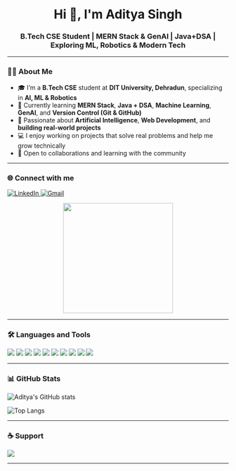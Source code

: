 <h1 align="center">Hi 👋, I'm Aditya Singh</h1>
<h3 align="center">B.Tech CSE Student | MERN Stack & GenAI | Java+DSA | Exploring ML, Robotics & Modern Tech</h3>

---

### 👨‍🎓 About Me

- 🎓 I’m a **B.Tech CSE** student at **DIT University, Dehradun**, specializing in **AI, ML & Robotics**  
- 🚀 Currently learning **MERN Stack**, **Java + DSA**, **Machine Learning**, **GenAI**, and **Version Control (Git & GitHub)**
- 🤖 Passionate about **Artificial Intelligence**, **Web Development**, and **building real-world projects**
- 💻 I enjoy working on projects that solve real problems and help me grow technically
- 🌱 Open to collaborations and learning with the community

---

### 🌐 Connect with me

<p align="left">
  <a href="https://www.linkedin.com/in/aditya-singh-261201225" target="_blank">
    <img alt="LinkedIn" src="https://img.shields.io/badge/LinkedIn-%230077B5.svg?style=flat&logo=linkedin&logoColor=white" />
  </a>
  <a href="mailto:adityasinghr651@gmail.com">
    <img alt="Gmail" src="https://img.shields.io/badge/Gmail-D14836?style=flat&logo=gmail&logoColor=white" />
  </a>
</p>
<p align="center">
  <img src="https://media.giphy.com/media/qgQUggAC3Pfv687qPC/giphy.gif" width="250" />
</p>

---



### 🛠️ Languages and Tools

<p align="left">
  <img src="https://img.shields.io/badge/Java-007396?style=flat&logo=java&logoColor=white"/>
  <img src="https://img.shields.io/badge/JavaScript-F7DF1E?style=flat&logo=javascript&logoColor=black"/>
  <img src="https://img.shields.io/badge/React-20232A?style=flat&logo=react&logoColor=61DAFB"/>
  <img src="https://img.shields.io/badge/Node.js-339933?style=flat&logo=nodedotjs&logoColor=white"/>
  <img src="https://img.shields.io/badge/Express.js-000000?style=flat&logo=express&logoColor=white"/>
  <img src="https://img.shields.io/badge/MongoDB-4EA94B?style=flat&logo=mongodb&logoColor=white"/>
  <img src="https://img.shields.io/badge/Git-F05032?style=flat&logo=git&logoColor=white"/>
  <img src="https://img.shields.io/badge/GitHub-181717?style=flat&logo=github&logoColor=white"/>
  <img src="https://img.shields.io/badge/TailwindCSS-38B2AC?style=flat&logo=tailwind-css&logoColor=white"/>
  <img src="https://img.shields.io/badge/C%2B%2B-00599C?style=flat&logo=c&logoColor=white"/>
</p>

---

### 📊 GitHub Stats

<p align="left">
  <img src="https://github-readme-stats.vercel.app/api?username=adityasinghr651&show_icons=true&theme=radical" alt="Aditya's GitHub stats" />
</p>

<p align="left">
  <img src="https://github-readme-stats.vercel.app/api/top-langs/?username=adityasinghr651&layout=compact&theme=radical" alt="Top Langs" />
</p>

---

### ☕ Support

<p>
  <a href="https://www.buymeacoffee.com/">
    <img src="https://img.shields.io/badge/Buy%20me%20a%20coffee-FFDD00?style=flat&logo=buy-me-a-coffee&logoColor=black" />
  </a>
</p>

---

